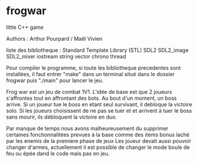 # frogwar
little C++ game

Authors : Arthur Pourpard / Maël Vivien

liste des bibliotheque : 
Standard Template Library (STL)
SDL2
SDL2_image
SDL2_mixer
iostream
string
vector
chrono
thread


Pour compiler le programme, si toute les bibliotheque precedentes sont installées, il faut entrer "make" dans un terminal situé dans le dossier frogwar puis "./main" pour lancer le jeu.


Frog war est un jeu de combat 1V1. L'idée de base est que 2 joueurs s'affrontes tout en affrontant des bots. Au bout d'un moment, un boss arrive. Si un joueur tue le boss en etant seul survivant, il debloque la victoire solo. Si les joueurs choisissent de ne pas se tuer et et arrivent à tuer le boss sans mourir, ils débloquent la victoire en duo.



Par manque de temps nous avons malheureusement du supprimer certaines fonctionnalitées prevues à la base comme des items bonus laché par les enemis de la premiere phase de jeux
Les joueur devait aussi pouvoir changer d'armes, actuellement il est possible de changer le mode boule de feu ou épée dand le code mais pas en jeu.
